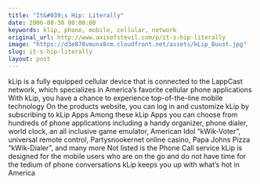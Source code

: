 ```yaml
---
title: "It&#039;s Hip: Literally"
date: 2006-08-30 00:00:00
keywords: klip, phone, mobile, cellular, network
original_url: http://www.axisofstevil.com/p/it-s-hip-literally
image: "https://d3e878vmunx8cm.cloudfront.net/assets/kLip_Buust.jpg"
slug: it-s-hip-literally
layout: post
---
```


kLip is a fully equipped cellular device that is connected to the LappCast network, which specializes in America’s favorite cellular phone applications With kLip, you have a chance to experience top-of-the-line mobile technology   On the products website, you can log in and customize kLip by subscribing to kLip Apps  Among these kLip Apps you can choose from hundreds of phone applications including a handy organizer, phone dialer, world clock, an all inclusive game emulator, American Idol “kWik-Voter”, universal remote control, Partysnookernet online casino, Papa Johns Pizza “kWik-Dialer”, and many more  Not listed is the Phone Call service  kLip is designed for the mobile users who are on the go and do not have time for the tedium of phone conversations kLip keeps you up with what’s hot in America

